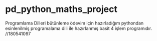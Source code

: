 # pd_python_maths_project

Programlama Dilleri bütünleme ödevim için hazırladığım pythondan esinlenilmiş programalama dili ile hazırlanmış basit 4 işlem programıdır.
//180541097
